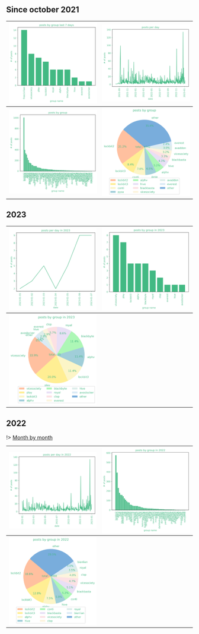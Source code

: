 


## Since october 2021


| ![](graphs/postsbygroup7days.png) | ![](graphs/postsbyday.png) |
|---|---|
| ![](graphs/postsbygroup.png) | ![](graphs/grouppie.png) |




## 2023


 | ![](graphs/postsbyday2023.png) | ![](graphs/postsbygroup2023.png) |
 |---|---|
 | ![](graphs/grouppie2023.png) | | 




## 2022

!> [Month by month](stats2022.md)


| ![](graphs/postsbyday2022.png) | ![](graphs/postsbygroup2022.png) |
|---|---|
| ![](graphs/grouppie2022.png) | | 
